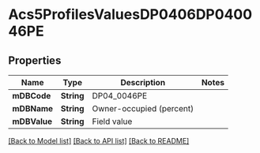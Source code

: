 # Acs5ProfilesValuesDP0406DP040046PE

## Properties
Name | Type | Description | Notes
------------ | ------------- | ------------- | -------------
**mDBCode** | **String** | DP04_0046PE | 
**mDBName** | **String** | Owner-occupied (percent) | 
**mDBValue** | **String** | Field value | 

[[Back to Model list]](../README.md#documentation-for-models) [[Back to API list]](../README.md#documentation-for-api-endpoints) [[Back to README]](../README.md)


